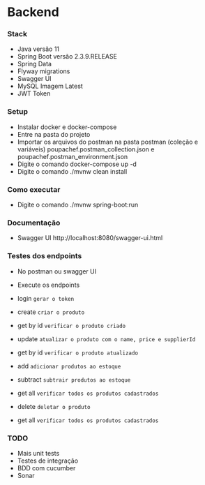 # Backend

### Stack
- Java versão 11
- Spring Boot versão 2.3.9.RELEASE
- Spring Data
- Flyway migrations
- Swagger UI
- MySQL Imagem Latest
- JWT Token

### Setup
- Instalar docker e docker-compose
- Entre na pasta do projeto
- Importar os arquivos do postman na pasta postman (coleção e variáveis) poupachef.postman_collection.json e poupachef.postman_environment.json
- Digite o comando docker-compose up -d
- Digite o comando ./mvnw clean install

### Como executar
- Digite o comando ./mvnw spring-boot:run

### Documentação
- Swagger UI http://localhost:8080/swagger-ui.html

### Testes dos endpoints
- No postman ou swagger UI
- Execute os endpoints

- login ``gerar o token``
- create ``criar o produto``
- get by id ``verificar o produto criado``
- update ``atualizar o produto com o name, price e supplierId``
- get by id ``verificar o produto atualizado``
- add ``adicionar produtos ao estoque``
- subtract ``subtrair produtos ao estoque``
- get all ``verificar todos os produtos cadastrados``
- delete ``deletar o produto``
- get all ``verificar todos os produtos cadastrados``

### TODO
- Mais unit tests
- Testes de integração
- BDD com cucumber
- Sonar